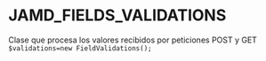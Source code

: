 # JAMD_FIELDS_VALIDATIONS
Clase que procesa los valores recibidos por peticiones POST y GET
<code>
$validations=new FieldValidations();
</code>
